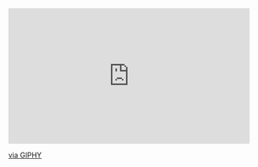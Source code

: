 <iframe src="https://giphy.com/embed/aNqEFrYVnsS52" width="480" height="270" frameBorder="0" class="giphy-embed" allowFullScreen></iframe><p><a href="https://giphy.com/gifs/cat-brighten-yourlaptop-aNqEFrYVnsS52">via GIPHY</a></p>
